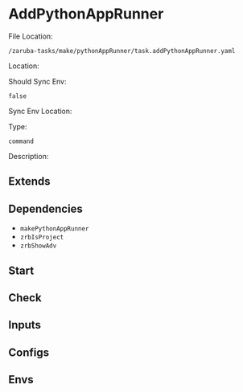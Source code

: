 
# AddPythonAppRunner

File Location:

    /zaruba-tasks/make/pythonAppRunner/task.addPythonAppRunner.yaml


Location:




Should Sync Env:

    false


Sync Env Location:




Type:

    command


Description:





## Extends




## Dependencies

* `makePythonAppRunner`
* `zrbIsProject`
* `zrbShowAdv`


## Start




## Check




## Inputs


## Configs


## Envs